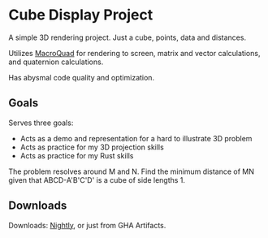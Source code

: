 # Cube Display Project

A simple 3D rendering project. Just a cube, points, data and distances.

Utilizes [MacroQuad](https://macroquad.rs/) for rendering to screen, matrix and vector calculations, and quaternion calculations.

Has abysmal code quality and optimization.

## Goals
Serves three goals:
- Acts as a demo and representation for a hard to illustrate 3D problem
- Acts as practice for my 3D projection skills
- Acts as practice for my Rust skills

The problem resolves around M and N. Find the minimum distance of MN given that ABCD-A'B'C'D' is a cube of side lengths 1.

## Downloads
Downloads: [Nightly](https://nightly.link/IntegerLimit/CubeDisplayProject/workflows/ci/main?preview), or just from GHA Artifacts.
